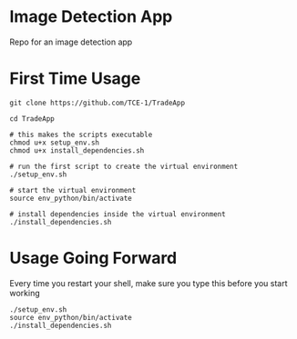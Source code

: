 # Image Detection App

Repo for an image detection app

# First Time Usage
```
git clone https://github.com/TCE-1/TradeApp

cd TradeApp

# this makes the scripts executable
chmod u+x setup_env.sh
chmod u+x install_dependencies.sh

# run the first script to create the virtual environment
./setup_env.sh

# start the virtual environment
source env_python/bin/activate

# install dependencies inside the virtual environment
./install_dependencies.sh
```
# Usage Going Forward

Every time you restart your shell, make sure you type this before you start working
```
./setup_env.sh
source env_python/bin/activate
./install_dependencies.sh
```